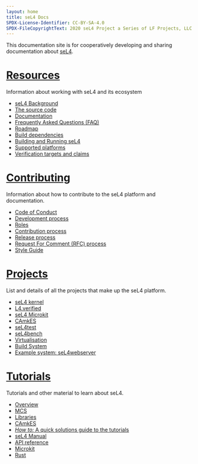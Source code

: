 ```yaml
---
layout: home
title: seL4 Docs
SPDX-License-Identifier: CC-BY-SA-4.0
SPDX-FileCopyrightText: 2020 seL4 Project a Series of LF Projects, LLC.
---
```

 <div class="flex-grid">
  <div class="col">

This documentation site is for cooperatively developing and sharing documentation about <a href="https://sel4.systems">seL4</a>.
</div>
</div>


<div class="flex-grid">
  <div class="col">
   <h1><a href="/Resources">Resources</a></h1>
	<p>Information about working with seL4 and its ecosystem</p>
	<ul>
	<li><a href="/Resources#background-and-terminology">seL4 Background</a></li>
	<li><a href="/MaintainedRepositories">The source code</a></li>
	<li><a href="/projects/sel4/documentation.html">Documentation</a></li>
	<li><a href="/projects/sel4/frequently-asked-questions.html">Frequently Asked Questions (FAQ)</a></li>
	<li><a href="/projects/roadmap.html">Roadmap</a></li>
	<li><a href="/projects/buildsystem/host-dependencies.html">Build dependencies</a></li>
	<li><a href="/Resources#running-sel4">Building and Running seL4</a></li>
	<li><a href="/Hardware">Supported platforms</a></li>
	<li><a href="/projects/sel4/verified-configurations.html">Verification targets and claims</a></li>
	</ul>
  </div>
  <div class="col">
   <h1><a href="/processes/">Contributing</a></h1>
	<p>Information about how to contribute to the seL4 platform and documentation.</p>
        <ul>
        <li><a href="/processes/conduct.html">Code of Conduct</a></li>
        <li><a href="/processes#development-processes">Development process</a></li>
        <li><a href="/processes/roles.html">Roles</a></li>
        <li><a href="/processes/contributing.html">Contribution process</a></li>
        <li><a href="/processes/release-process.html">Release process</a></li>
        <li><a href="/processes/rfc-process.html">Request For Comment (RFC) process</a></li>
        <li><a href="/processes/style-guide.html">Style Guide</a></li>
	</ul>
  </div>
</div>
<div class="flex-grid">
  <div class="col ">
    <h1><a href="/projects/">Projects</a></h1>
    <p>List and details of all the projects that make up the seL4 platform.</p>
    <ul>
          <li><a href="/projects/sel4/">seL4 kernel</a></li>
          <li><a href="/projects/l4v/">L4.verified</a></li>
          <li><a href="/projects/microkit/">seL4 Microkit</a></li>
          <li><a href="/projects/camkes/">CAmkES</a></li>
          <li><a href="/projects/sel4test/">seL4test</a></li>
          <li><a href="/projects/sel4bench/">seL4bench</a></li>
          <li><a href="/projects/virtualization/">Virtualisation</a></li>
          <li><a href="/projects/buildsystem/">Build System</a></li>
          <li><a href="/projects/sel4webserver/">Example system: seL4webserver</a></li>
    </ul>
    </div>
  <div class="col">
    <h1><a href="/Tutorials/">Tutorials</a></h1>
    <p>Tutorials and other material to learn about seL4.</p>
    <ul>
        <li><a href="/Tutorials/">Overview</a></li>
        <li><a href="/Tutorials/mcs">MCS</a></li>
        <li><a href="/Tutorials/libraries-1">Libraries</a></li>
        <li><a href="/Tutorials/hello-camkes-0">CAmkES</a></li>
        <li><a href="/Tutorials/how-to"><em>How to:</em> A quick solutions guide to the tutorials</a></li>
        <li><a href="https://sel4.systems/Info/Docs/seL4-manual-latest.pdf">seL4 Manual</a></li>
        <li><a href="/projects/sel4/api-doc">API reference</a></li>
        <li><a href="https://trustworthy.systems/projects/microkit/tutorial/">Microkit</a></li>
        <li><a href="https://github.com/seL4/rust-sel4">Rust</a></li>
    </ul>
  </div>
</div>